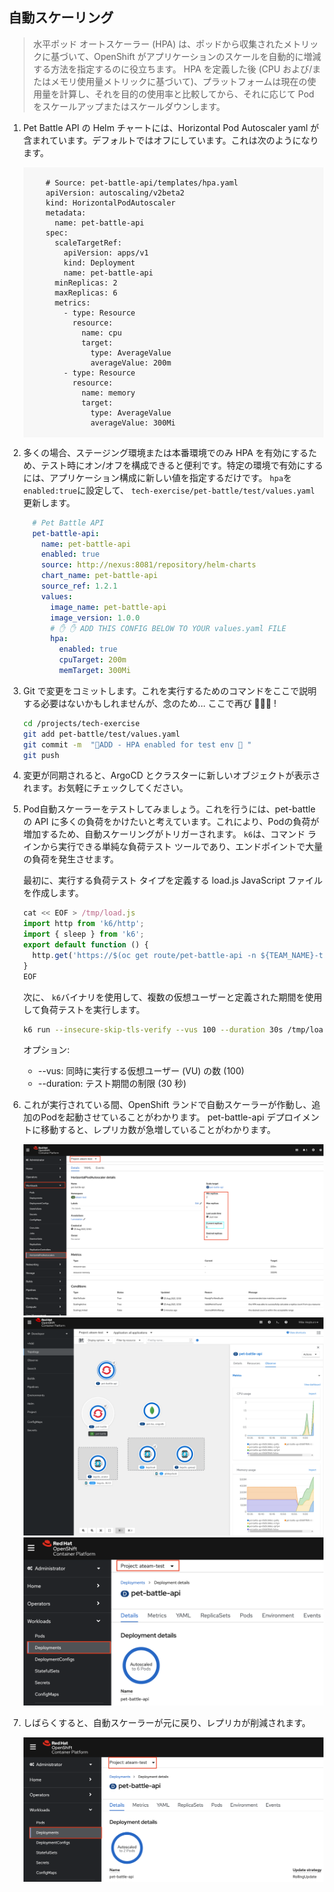 ## 自動スケーリング

> 水平ポッド オートスケーラー (HPA) は、ポッドから収集されたメトリックに基づいて、OpenShift がアプリケーションのスケールを自動的に増減する方法を指定するのに役立ちます。 HPA を定義した後 (CPU および/またはメモリ使用量メトリックに基づいて)、プラットフォームは現在の使用量を計算し、それを目的の使用率と比較してから、それに応じて Pod をスケールアップまたはスケールダウンします。

1. Pet Battle API の Helm チャートには、Horizontal Pod Autoscaler yaml が含まれています。デフォルトではオフにしています。これは次のようになります。

     <div class="highlight" style="background: #f7f7f7">
     <pre><code class="language-yaml">
        # Source: pet-battle-api/templates/hpa.yaml
        apiVersion: autoscaling/v2beta2
        kind: HorizontalPodAutoscaler
        metadata:
          name: pet-battle-api
        spec:
          scaleTargetRef:
            apiVersion: apps/v1
            kind: Deployment
            name: pet-battle-api
          minReplicas: 2
          maxReplicas: 6
          metrics:
            - type: Resource
              resource:
                name: cpu
                target:
                  type: AverageValue
                  averageValue: 200m
            - type: Resource
              resource:
                name: memory
                target:
                  type: AverageValue
                  averageValue: 300Mi
        </code></pre>
    </div>
    

2. 多くの場合、ステージング環境または本番環境でのみ HPA を有効にするため、テスト時にオン/オフを構成できると便利です。特定の環境で有効にするには、アプリケーション構成に新しい値を指定するだけです。 `hpa`を`enabled:true`に設定して、 `tech-exercise/pet-battle/test/values.yaml`更新します。

    ```yaml
      # Pet Battle API
      pet-battle-api:
        name: pet-battle-api
        enabled: true
        source: http://nexus:8081/repository/helm-charts
        chart_name: pet-battle-api
        source_ref: 1.2.1
        values:
          image_name: pet-battle-api
          image_version: 1.0.0
          # ✋ ✋ ADD THIS CONFIG BELOW TO YOUR values.yaml FILE
          hpa:
            enabled: true
            cpuTarget: 200m
            memTarget: 300Mi
    ```

3. Git で変更をコミットします。これを実行するためのコマンドをここで説明する必要はないかもしれませんが、念のため... ここで再び 🐎🐎🐎 !

    ```bash
    cd /projects/tech-exercise
    git add pet-battle/test/values.yaml
    git commit -m  "🐎ADD - HPA enabled for test env 🐎 "
    git push
    ```

4. 変更が同期されると、ArgoCD とクラスターに新しいオブジェクトが表示されます。お気軽にチェックしてください。

5. Pod自動スケーラーをテストしてみましょう。これを行うには、pet-battle の API に多くの負荷をかけたいと考えています。これにより、Podの負荷が増加するため、自動スケーリングがトリガーされます。 `k6`は、コマンド ラインから実行できる単純な負荷テスト ツールであり、エンドポイントで大量の負荷を発生させます。

    最初に、実行する負荷テスト タイプを定義する load.js JavaScript ファイルを作成します。

    ```javascript
    cat << EOF > /tmp/load.js
    import http from 'k6/http';
    import { sleep } from 'k6';
    export default function () {
      http.get('https://$(oc get route/pet-battle-api -n ${TEAM_NAME}-test --template='{{.spec.host}}')/cats');
    }
    EOF
    ```

    次に、 `k6`バイナリを使用して、複数の仮想ユーザーと定義された期間を使用して負荷テストを実行します。

    ```bash
    k6 run --insecure-skip-tls-verify --vus 100 --duration 30s /tmp/load.js
    ```

    オプション:

    - --vus: 同時に実行する仮想ユーザー (VU) の数 (100)
    - --duration: テスト期間の制限 (30 秒)

6. これが実行されている間、OpenShift ランドで自動スケーラーが作動し、追加のPodを起動させていることがわかります。 pet-battle-api デプロイメントに移動すると、レプリカ数が急増していることがわかります。

    ![petbattle-api-hpa](./images/petbattle-api-hpa.png) ![petbattle-api-hpa-topology](./images/petbattle-api-hpa-topology.png) ![petbattle-api-deployment](./images/petbattle-api-deployment.png)

7. しばらくすると、自動スケーラーが元に戻り、レプリカが削減されます。

    ![petbattle-api-scale-down](./images/petbattle-api-scale-down.png)
